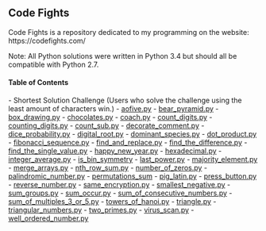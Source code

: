 <h2> Code Fights </h2>
Code Fights is a repository dedicated to my programming on the website: https://codefights.com/

Note: All Python solutions were written in Python 3.4 but should all be compatible with Python 2.7.

<h4> Table of Contents </h4>
- Shortest Solution Challenge (Users who solve the challenge using the least amount of characters win.)
  - <a href="https://github.com/ArnoldM904/Random_Programs/blob/master/Python_Programs/Code_Fights/Shortest_Solution_Challenge/aofive.py">aofive.py</a> 
  - <a href="https://github.com/ArnoldM904/Random_Programs/blob/master/Python_Programs/Code_Fights/Shortest_Solution_Challenge/bear_pyramid.py">bear_pyramid.py</a>
  - <a href="https://github.com/ArnoldM904/Random_Programs/blob/master/Python_Programs/Code_Fights/Shortest_Solution_Challenge/box_drawing.py">box_drawing.py</a>
  - <a href="https://github.com/ArnoldM904/Random_Programs/blob/master/Python_Programs/Code_Fights/Shortest_Solution_Challenge/chocolates.py">chocolates.py</a>
  - <a href="https://github.com/ArnoldM904/Random_Programs/blob/master/Python_Programs/Code_Fights/Shortest_Solution_Challenge/coach.py">coach.py</a>
  - <a href="https://github.com/ArnoldM904/Random_Programs/blob/master/Python_Programs/Code_Fights/Shortest_Solution_Challenge/count_digits.py">count_digits.py</a>
  - <a href="https://github.com/ArnoldM904/Random_Programs/blob/master/Python_Programs/Code_Fights/Shortest_Solution_Challenge/counting_digits.py">counting_digits.py</a>
  - <a href="https://github.com/ArnoldM904/Random_Programs/blob/master/Python_Programs/Code_Fights/Shortest_Solution_Challenge/count_sub.py">count_sub.py</a>
  - <a href="https://github.com/ArnoldM904/Random_Programs/blob/master/Python_Programs/Code_Fights/Shortest_Solution_Challenge/decorate_comment.py">decorate_comment.py</a>
  - <a href="https://github.com/ArnoldM904/Random_Programs/blob/master/Python_Programs/Code_Fights/Shortest_Solution_Challenge/dice_probability.py">dice_probability.py</a>
  - <a href="https://github.com/ArnoldM904/Random_Programs/blob/master/Python_Programs/Code_Fights/Shortest_Solution_Challenge/digital_root.py">digital_root.py</a>
  - <a href="https://github.com/ArnoldM904/Random_Programs/blob/master/Python_Programs/Code_Fights/Shortest_Solution_Challenge/dominant_species.py">dominant_species.py</a>
  - <a href="https://github.com/ArnoldM904/Random_Programs/blob/master/Python_Programs/Code_Fights/Shortest_Solution_Challenge/dot_product.py">dot_product.py</a>
  - <a href="https://github.com/ArnoldM904/Random_Programs/blob/master/Python_Programs/Code_Fights/Shortest_Solution_Challenge/fibonacci_sequence.py">fibonacci_sequence.py</a>
  - <a href="https://github.com/ArnoldM904/Random_Programs/blob/master/Python_Programs/Code_Fights/Shortest_Solution_Challenge/find_and_replace.py">find_and_replace.py</a>
  - <a href="https://github.com/ArnoldM904/Random_Programs/blob/master/Python_Programs/Code_Fights/Shortest_Solution_Challenge/find_the_difference.py">find_the_difference.py</a>
  - <a href="https://github.com/ArnoldM904/Random_Programs/blob/master/Python_Programs/Code_Fights/Shortest_Solution_Challenge/find_the_single_value.py">find_the_single_value.py</a>
  - <a href="https://github.com/ArnoldM904/Random_Programs/blob/master/Python_Programs/Code_Fights/Shortest_Solution_Challenge/happy_new_year.py">happy_new_year.py</a>
  - <a href="https://github.com/ArnoldM904/Random_Programs/blob/master/Python_Programs/Code_Fights/Shortest_Solution_Challenge/hexadecimal.py">hexadecimal.py</a>
  - <a href="https://github.com/ArnoldM904/Random_Programs/blob/master/Python_Programs/Code_Fights/Shortest_Solution_Challenge/integer_average.py">integer_average.py</a>
  - <a href="https://github.com/ArnoldM904/Random_Programs/blob/master/Python_Programs/Code_Fights/Shortest_Solution_Challenge/is_bin_symmetry.py">is_bin_symmetry</a>
  - <a href="https://github.com/ArnoldM904/Random_Programs/blob/master/Python_Programs/Code_Fights/Shortest_Solution_Challenge/last_power.py">last_power.py</a>
  - <a href="https://github.com/ArnoldM904/Random_Programs/blob/master/Python_Programs/Code_Fights/Shortest_Solution_Challenge/majority_element.py">majority_element.py</a>
  - <a href="https://github.com/ArnoldM904/Random_Programs/blob/master/Python_Programs/Code_Fights/Shortest_Solution_Challenge/merge_arrays.py">merge_arrays.py</a>
  - <a href="https://github.com/ArnoldM904/Random_Programs/blob/master/Python_Programs/Code_Fights/Shortest_Solution_Challenge/nth_row_sum.py">nth_row_sum.py</a>
  - <a href="https://github.com/ArnoldM904/Random_Programs/blob/master/Python_Programs/Code_Fights/Shortest_Solution_Challenge/number_of_zeros.py">number_of_zeros.py</a>
  - <a href="https://github.com/ArnoldM904/Random_Programs/blob/master/Python_Programs/Code_Fights/Shortest_Solution_Challenge/palindromic_number.py">palindromic_number.py</a>
  - <a href="https://github.com/ArnoldM904/Random_Programs/blob/master/Python_Programs/Code_Fights/Shortest_Solution_Challenge/permutations_sum.py">permutations_sum</a>
  - <a href="https://github.com/ArnoldM904/Random_Programs/blob/master/Python_Programs/Code_Fights/Shortest_Solution_Challenge/pig_latin.py">pig_latin.py</a>
  - <a href="https://github.com/ArnoldM904/Random_Programs/blob/master/Python_Programs/Code_Fights/Shortest_Solution_Challenge/press_button.py">press_button.py</a>
  - <a href="https://github.com/ArnoldM904/Random_Programs/blob/master/Python_Programs/Code_Fights/Shortest_Solution_Challenge/reverse_number.py">reverse_number.py</a>
  - <a href="https://github.com/ArnoldM904/Random_Programs/blob/master/Python_Programs/Code_Fights/Shortest_Solution_Challenge/same_encryption.py">same_encryption.py</a>
  - <a href="https://github.com/ArnoldM904/Random_Programs/blob/master/Python_Programs/Code_Fights/Shortest_Solution_Challenge/smallest_negative.py">smallest_negative.py</a>
  - <a href="https://github.com/ArnoldM904/Random_Programs/blob/master/Python_Programs/Code_Fights/Shortest_Solution_Challenge/sum_groups.py">sum_groups.py</a>
  - <a href="https://github.com/ArnoldM904/Random_Programs/blob/master/Python_Programs/Code_Fights/Shortest_Solution_Challenge/sum_occur.py">sum_occur.py</a>
  - <a href="https://github.com/ArnoldM904/Random_Programs/blob/master/Python_Programs/Code_Fights/Shortest_Solution_Challenge/sum_of_consecutive_numbers.py">sum_of_consecutive_numbers.py</a>
  - <a href="https://github.com/ArnoldM904/Random_Programs/blob/master/Python_Programs/Code_Fights/Shortest_Solution_Challenge/sum_of_multiples_3_or_5.py">sum_of_multiples_3_or_5.py</a>
  - <a href="https://github.com/ArnoldM904/Random_Programs/blob/master/Python_Programs/Code_Fights/Shortest_Solution_Challenge/towers_of_hanoi.py">towers_of_hanoi.py</a>
  - <a href="https://github.com/ArnoldM904/Random_Programs/blob/master/Python_Programs/Code_Fights/Shortest_Solution_Challenge/triangle.py">triangle.py</a>
  - <a href="https://github.com/ArnoldM904/Random_Programs/blob/master/Python_Programs/Code_Fights/Shortest_Solution_Challenge/triangular_numbers.py">triangular_numbers.py</a>
  - <a href="https://github.com/ArnoldM904/Random_Programs/blob/master/Python_Programs/Code_Fights/Shortest_Solution_Challenge/two_primes.py">two_primes.py</a>
  - <a href="https://github.com/ArnoldM904/Random_Programs/blob/master/Python_Programs/Code_Fights/Shortest_Solution_Challenge/virus_scan.py">virus_scan.py</a>
  - <a href="https://github.com/ArnoldM904/Random_Programs/blob/master/Python_Programs/Code_Fights/Shortest_Solution_Challenge/well_ordered_number.py">well_ordered_number.py</a>
